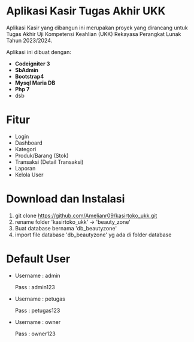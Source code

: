 # Aplikasi Kasir Tugas Akhir UKK
Aplikasi Kasir yang dibangun ini merupakan proyek yang dirancang untuk Tugas Akhir Uji Kompetensi Keahlian (UKK) Rekayasa Perangkat Lunak Tahun 2023/2024.

Aplikasi ini dibuat dengan:
* **Codeigniter 3**
* **SbAdmin**
* **Bootstrap4**
* **Mysql Maria DB**
* **Php 7**
* dsb

# Fitur
* Login
* Dashboard
* Kategori
* Produk/Barang (Stok)
* Transaksi (Detail Transaksi)
* Laporan
* Kelola User
 
# Download dan Instalasi
1. git clone https://github.com/Amelianr09/kasirtoko_ukk.git
2. rename folder 'kasirtoko_ukk' -> 'beauty_zone'
3. Buat database bernama 'db_beautyzone'
4. import file database 'db_beautyzone' yg ada di folder database
   
# Default User
* Username : admin
  
  Pass : admin123
  
* Username : petugas
  
  Pass : petugas123
  
* Username : owner
  
  Pass : owner123
